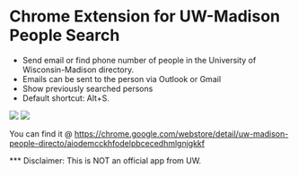 # Chrome Extension for UW-Madison People Search
* Send email or find phone number of people in the University of Wisconsin-Madison directory. 
* Emails can be sent to the person via Outlook or Gmail 
* Show previously searched persons
* Default shortcut: Alt+S. 

<img src="https://lh3.googleusercontent.com/ye1FXQqef2AafZjSv4f7mf9hx7f-XHa8XMF6feDFR0mLQFvfIlHtP4vt32nE8ii22dbwvOuqyCM=s1280-h800-e365-rw" />

<img src="https://lh3.googleusercontent.com/UsWfRa0_tWR0beYhc0DwmjOROGa0YXHbT5Nqp3cDLoH9tmLv1xFiUoFdafz4pO-dcv5zYxNoVQ=s1280-h800-e365-rw" />

You can find it @ https://chrome.google.com/webstore/detail/uw-madison-people-directo/aiodemcckhfodelpbcecedhmlgnjgkkf

*** Disclaimer: This is NOT an official app from UW.
